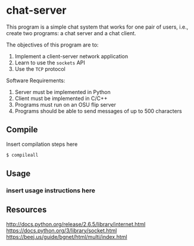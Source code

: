 # chat-server

This program is a simple chat system that works for one pair of users, i.e., create two programs: a chat server and a chat client.

The objectives of this program are to:

1. Implement a client-server network application
2. Learn to use the `sockets` API
3. Use the `TCP` protocol

Software Requirements:

1. Server must be implemented in Python
2. Client must be implemented in C/C++
3. Programs must run on an OSU flip server
4. Programs should be able to send messages of up to 500 characters

## Compile

Insert compilation steps here

```bash
$ compileall
```

## Usage

### insert usage instructions here

## Resources

http://docs.python.org/release/2.6.5/library/internet.html
https://docs.python.org/3/library/socket.html
https://beej.us/guide/bgnet/html/multi/index.html
